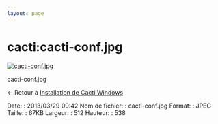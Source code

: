 ```yaml
---
layout: page
---
```


cacti:cacti-conf.jpg
====================

[![cacti-conf.jpg](..//assets/media/cacti/cacti-conf.jpg@cache=&w=512&h=538 "cacti-conf.jpg")](..//assets/media/cacti/cacti-conf.jpg@cache= "Afficher le fichier original")

cacti-conf.jpg

← Retour à [Installation de Cacti
Windows](../../cacti/windows-install.html "cacti:windows-install")

Date:
:   2013/03/29 09:42
Nom de fichier:
:   cacti-conf.jpg
Format:
:   JPEG
Taille:
:   67KB
Largeur:
:   512
Hauteur:
:   538

